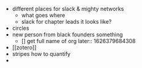 - different places for slack & mighty networks
	- what goes where
	- slack for chapter leads it looks like?
- circles
- new person from black founders something
	- [] get full name of org
	  later:: 1626379684308
- [[zotero]]
- stripes how to quantify
-